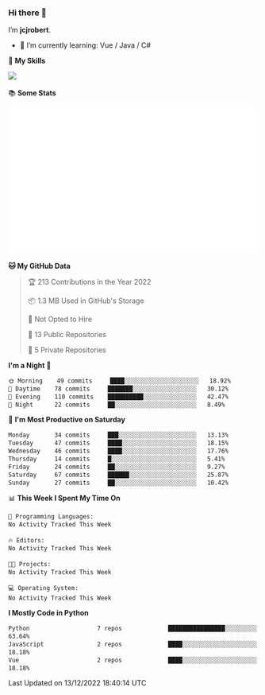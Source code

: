 ### Hi there 👋

I’m **jcjrobert**.

- 🌱 I’m currently learning: Vue / Java / C#

🌟 **My Skills**

![](https://img.shields.io/badge/-Python-3e74a2?style=flat-square&logo=Python&logoColor=fff)

📚 **Some Stats**

![](https://github.com/jcjrobert/github-stats/blob/master/generated/overview.svg)

<!--START_SECTION:waka-->
**🐱 My GitHub Data** 

> 🏆 213 Contributions in the Year 2022
 > 
> 📦 1.3 MB Used in GitHub's Storage 
 > 
> 🚫 Not Opted to Hire
 > 
> 📜 13 Public Repositories 
 > 
> 🔑 5 Private Repositories  
 > 
**I'm a Night 🦉** 

```text
🌞 Morning    49 commits     ████░░░░░░░░░░░░░░░░░░░░░   18.92% 
🌆 Daytime    78 commits     ███████░░░░░░░░░░░░░░░░░░   30.12% 
🌃 Evening    110 commits    ██████████░░░░░░░░░░░░░░░   42.47% 
🌙 Night      22 commits     ██░░░░░░░░░░░░░░░░░░░░░░░   8.49%

```
📅 **I'm Most Productive on Saturday** 

```text
Monday       34 commits     ███░░░░░░░░░░░░░░░░░░░░░░   13.13% 
Tuesday      47 commits     ████░░░░░░░░░░░░░░░░░░░░░   18.15% 
Wednesday    46 commits     ████░░░░░░░░░░░░░░░░░░░░░   17.76% 
Thursday     14 commits     █░░░░░░░░░░░░░░░░░░░░░░░░   5.41% 
Friday       24 commits     ██░░░░░░░░░░░░░░░░░░░░░░░   9.27% 
Saturday     67 commits     ██████░░░░░░░░░░░░░░░░░░░   25.87% 
Sunday       27 commits     ██░░░░░░░░░░░░░░░░░░░░░░░   10.42%

```


📊 **This Week I Spent My Time On** 

```text
💬 Programming Languages: 
No Activity Tracked This Week

🔥 Editors: 
No Activity Tracked This Week

🐱‍💻 Projects: 
No Activity Tracked This Week

💻 Operating System: 
No Activity Tracked This Week

```

**I Mostly Code in Python** 

```text
Python                   7 repos             ████████████████░░░░░░░░░   63.64% 
JavaScript               2 repos             ████░░░░░░░░░░░░░░░░░░░░░   18.18% 
Vue                      2 repos             ████░░░░░░░░░░░░░░░░░░░░░   18.18%

```



 Last Updated on 13/12/2022 18:40:14 UTC
<!--END_SECTION:waka-->
